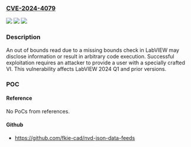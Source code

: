 ### [CVE-2024-4079](https://cve.mitre.org/cgi-bin/cvename.cgi?name=CVE-2024-4079)
![](https://img.shields.io/static/v1?label=Product&message=LabVIEW&color=blue)
![](https://img.shields.io/static/v1?label=Version&message=0%3C%3D%2024.1%20&color=brighgreen)
![](https://img.shields.io/static/v1?label=Vulnerability&message=CWE-125%20Out-of-bounds%20Read&color=brighgreen)

### Description

An out of bounds read due to a missing bounds check in LabVIEW may disclose information or result in arbitrary code execution.  Successful exploitation requires an attacker to provide a user with a specially crafted VI.  This vulnerability affects LabVIEW 2024 Q1 and prior versions.

### POC

#### Reference
No PoCs from references.

#### Github
- https://github.com/fkie-cad/nvd-json-data-feeds

